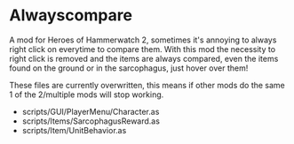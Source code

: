 # Alwayscompare
A mod for Heroes of Hammerwatch 2, sometimes it's annoying to always right click on everytime to compare them.
With this mod the necessity to right click is removed and the items are always compared, even the items found on the ground or in the sarcophagus, just hover over them!

These files are currently overwritten, this means if other mods do the same 1 of the 2/multiple mods will stop working.
- scripts/GUI/PlayerMenu/Character.as
- scripts/Items/SarcophagusReward.as
- scripts/Item/UnitBehavior.as
